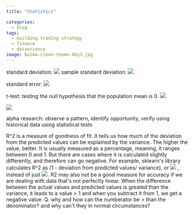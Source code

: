 ```yaml
---
title: "Statistics"

categories:
  - blog
tags:
  - building trading strategy
  - finance
  - datascience
image: bulma-clean-theme-4by3.jpg
---
```


standard deviation: <img src="https://render.githubusercontent.com/render/math?math=\sqrt{\frac{\sum_{i=1}^{n} (x-\overline{\rm x})^2}{n}}">
sample standard deviation: <img src="https://render.githubusercontent.com/render/math?math=\sqrt{\frac{\sum_{i=1}^{n} (x-\overline{\rm x})^2}{n-1}}">

standard error: <img src="https://render.githubusercontent.com/render/math?math=\frac {sample%20 standard%20 deviation}{\sqrt{n}} ">

t-test: testing the null hypothesis that the population mean is 0.
<img src="https://render.githubusercontent.com/render/math?math=t%20=%20\frac%20{x-\mu}{sample%20%20SD_{\overline%20{x}}} = \frac%20{x}{sample%20%20SD_{\overline%20{x}}}">

<img src="https://render.githubusercontent.com/render/math?math=e^{i%20\pi}%20=%20-1">

alpha research: observe a pattern, identify opportunity, verify using historical data using statistical tests

R^2 is a measure of goodness of fit. It tells us how much of the deviation from the predicted values can be explained by the variance. The higher the value, better. It is usually measured as a percentage, meaning, it ranges between 0 and 1. But there are cases where it is calculated slightly differently, and therefore can go negative. For example, sklearn's library calculates R^2 as (1 - deviation from predicted values/ variance), or <img src="https://render.githubusercontent.com/render/math?math=R^2 = 1 - \frac{\sum_{i=1}^{n} (x-\tilde{x})^2 } {\sum_{i=1}^{n} (x-\overline{x})^2}"> , instead of just <img src="https://render.githubusercontent.com/render/math?math=R^2 = \frac{\sum_{i=1}^{n} (x-\tilde{x})^2 } {\sum_{i=1}^{n} (x-\overline{x})^2}">. R2 may also not be a good measure for accuracy if we are dealing with data that's not perfectly linear. When the difference between the actual values and predicted values is greated than the variance, it leads to a value > 1 and when you subtract it from 1, we get a negative value. 
Q. why and how can the numberator be > than the denominator? and why can't they in normal circumstances?
